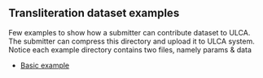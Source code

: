## Transliteration dataset examples
Few examples to show how a submitter can contribute dataset to ULCA. The submitter can compress this directory and upload it to ULCA system. Notice each example directory contains two files, namely params & data

* [Basic example](./basic)

